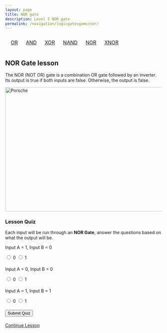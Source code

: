 ```yaml
---
layout: page
title: NOR gate
description: Level 5 NOR gate
permalink: /navigation/logicgatesgame/nor/
---
```

<div>
  <table style="width: 100%; text-align: center; border-collapse: separate; border-spacing: 10px;">
       <tr>
         <td><a href="{{site.baseurl}}/navigation/logicgatesgame/or/" class="button">OR</a></td>
         <td><a href="{{site.baseurl}}/navigation/logicgatesgame/and/" class="button">AND</a></td>
         <td><a href="{{site.baseurl}}/navigation/logicgatesgame/xor/" class="button">XOR</a></td>
         <td><a href="{{site.baseurl}}/navigation/logicgatesgame/nand/" class="button">NAND</a></td>
         <td><a href="{{site.baseurl}}/navigation/logicgatesgame/nor/" class="button">NOR</a></td>
         <td><a href="{{site.baseurl}}/navigation/logicgatesgame/xnor/" class="button">XNOR</a></td>
        </tr>
   </table>
</div>


<h2>NOR Gate lesson</h2>


<p>The NOR (NOT OR) gate is a combination OR gate followed by an inverter. Its output is true if both inputs are false. Otherwise, the output is false.<p>


<img src="https://www.techtarget.com/rms/onlineimages/diagram6-f.png" alt="Porsche" style="width:600px;height:400px;">

<h3>Lesson Quiz</h3>
Each input will be run through an <b>NOR Gate</b>, answer the questions based on what the output will be.

<form id="quiz5">
  <div class="question" c-answer="0">
    <p>Input A = 1, Input B = 0</p>
    <label>
      <input type="radio" name="q1" value="0"> 0
    </label>
    <label>
      <input type="radio" name="q1" value="1"> 1
    </label>
  </div>
  <div class="question" c-answer="1">
      <p>Input A = 0, Input B = 0</p>
      <label>
        <input type="radio" name="q2" value="0"> 0
      </label>
      <label>
        <input type="radio" name="q2" value="1"> 1
      </label>
  </div>
  <div class="question" c-answer="0">
      <p>Input A = 1, Input B = 1</p>
      <label>
        <input type="radio" name="q3" value="0"> 0
      </label>
      <label>
        <input type="radio" name="q3" value="1"> 1
      </label>
  </div>

  <button type="submit">Submit Quiz</button>
</form>

<div id="results"></div>

<td><a href="{{site.baseurl}}/navigation/logicgatesgame/xnor/" class="button">Continue Lesson</a></td>

<html lang="en">


<head>
    <meta charset="UTF-8">
    <meta name="viewport" content="width=device-width, initial-scale=1.0">
    <style>
        .question {
            margin-bottom: 20px;
       }
        #results {
            margin-top: 20px;
            font-weight: bold;
        }
    </style>
</head>
<body> 

  <script>
        document.addEventListener("DOMContentLoaded", function() {
            const form = document.getElementById('quiz5');
            const resultsContainer = document.getElementById('results');

            form.addEventListener('submit', function(event) {
                event.preventDefault(); 
                let score = 0;
                const questions = form.querySelectorAll('.question'); 
                let resultsHTML = ""; 

                // Check the answers
                questions.forEach((question, index) => {
                    const correctAnswer = question.getAttribute('c-answer');
                    const selectedAnswer = question.querySelector(`input[name="q${index + 1}"]:checked`); 
                    if (selectedAnswer) {
                        const userAnswer = selectedAnswer.value;

                        // Question Results
                        if (userAnswer === correctAnswer) {
                            score++; 
                            resultsHTML += `<p class="correct">Question ${index + 1}: Correct</p>`;
                        } else {
                            resultsHTML += `<p class="incorrect">Question ${index + 1}: Incorrect</p>`;
                        }
                    } else {
                        resultsHTML += `<p class="incorrect">Question ${index + 1}: Please select an answer</p>`;
                    }
                });

                // Show Results
                resultsHTML += `<h2>Your score: ${score} out of ${questions.length}</h2>`;
                resultsContainer.innerHTML = resultsHTML; 
            });
        });
    </script>

</body>
</html>
